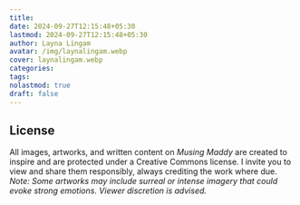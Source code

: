 ```yaml
---
title: 
date: 2024-09-27T12:15:48+05:30
lastmod: 2024-09-27T12:15:48+05:30
author: Layna Lingam
avatar: /img/laynalingam.webp
cover: laynalingam.webp
categories: 
tags: 
nolastmod: true
draft: false
---
```

## **License**

All images, artworks, and written content on *Musing Maddy* are created to inspire and are protected under a Creative Commons license. I invite you to view and share them responsibly, always crediting the work where due.  
*Note: Some artworks may include surreal or intense imagery that could evoke strong emotions. Viewer discretion is advised.*